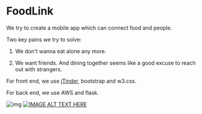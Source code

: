 # FoodLink

We try to create a mobile app which can connect food and people.

Two key pains we try to solve:

1. We don't wanna eat alone any more.

2. We want friends. And dining together seems like a good excuse to reach out with strangers.

For front end, we use [jTinder](https://github.com/do-web/jTinder), bootstrap and w3.css.

For back end, we use AWS and flask.

![img](http://i.imgur.com/zkzt7SI.png)
[![IMAGE ALT TEXT HERE](http://i.imgur.com/EgXkOXo.jpg)](https://www.youtube.com/watch?v=0MdodCUinL0)
